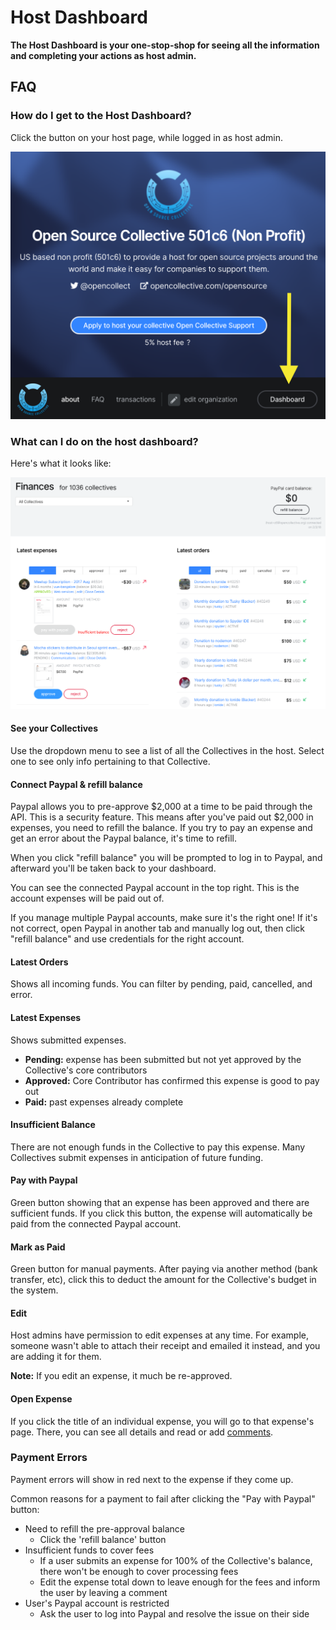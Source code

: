 # Host Dashboard

**The Host Dashboard is your one-stop-shop for seeing all the information and completing your actions as host admin.**

## **FAQ**

### How do  I get to the Host Dashboard? 

Click the button on your host page, while logged in as host admin.

![](../.gitbook/assets/screen-shot-2019-02-02-at-7.58.20-pm.png)

### What can I do on the host dashboard?

Here's what it looks like:

![](../.gitbook/assets/screen-shot-2019-02-02-at-8.02.00-pm.png)

#### See your Collectives

Use the dropdown menu to see a list of all the Collectives in the host. Select one to see only info pertaining to that Collective.

#### Connect Paypal & refill balance

Paypal allows you to pre-approve $2,000 at a time to be paid through the API. This is a security feature. This means after you've paid out $2,000 in expenses, you need to refill the balance. If you try to pay an expense and get an error about the Paypal balance, it's time to refill.

When you click "refill balance" you will be prompted to log in to Paypal, and afterward you'll be taken back to your dashboard.

You can see the connected Paypal account in the top right. This is the account expenses will be paid out of. 

If you manage multiple Paypal accounts, make sure it's the right one! If it's not correct, open Paypal in another tab and manually log out, then click "refill balance" and use credentials for the right account.

#### Latest Orders

Shows all incoming funds. You can filter by pending, paid, cancelled, and error.

#### Latest Expenses

Shows submitted expenses.

* **Pending:** expense has been submitted but not yet approved by the Collective's core contributors
* **Approved:** Core Contributor has confirmed this expense is good to pay out
* **Paid:** past expenses already complete

#### Insufficient Balance

There are not enough funds in the Collective to pay this expense. Many Collectives submit expenses in anticipation of future funding.

#### Pay with Paypal

Green button showing that an expense has been approved and there are sufficient funds. If you click this button, the expense will automatically be paid from the connected Paypal account.

#### Mark as Paid

Green button for manual payments. After paying via another method \(bank transfer, etc\), click this to deduct the amount for the Collective's budget in the system.

#### Edit

Host admins have permission to edit expenses at any time. For example, someone wasn't able to attach their receipt and emailed it instead, and you are adding it for them. 

**Note:** If you edit an expense, it much be re-approved.

#### Open Expense

If you click the title of an individual expense, you will go to that expense's page. There, you can see all details and read or add [comments](../expenses/expense-comments.md).

### Payment Errors

Payment errors will show in red next to the expense if they come up.

Common reasons for a payment to fail after clicking the "Pay with Paypal" button:

* Need to refill the pre-approval balance
  * Click the 'refill balance' button
* Insufficient funds to cover fees
  * If a user submits an expense for 100% of the Collective's balance, there won't be enough to cover processing fees
  * Edit the expense total down to leave enough for the fees and inform the user by leaving a comment
* User's Paypal account is restricted
  * Ask the user to log into Paypal and resolve the issue on their side





